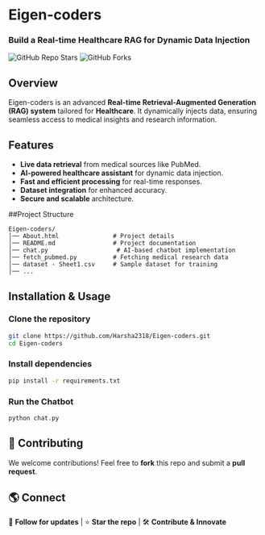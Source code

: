 # Eigen-coders

### Build a Real-time Healthcare RAG for Dynamic Data Injection

![GitHub Repo Stars](https://img.shields.io/github/stars/Harsha2318/Eigen-coders?style=social)
![GitHub Forks](https://img.shields.io/github/forks/Harsha2318/Eigen-coders?style=social)

## Overview
Eigen-coders is an advanced **Real-time Retrieval-Augmented Generation (RAG) system** tailored for **Healthcare**. It dynamically injects data, ensuring seamless access to medical insights and research information.

## Features
- **Live data retrieval** from medical sources like PubMed.
- **AI-powered healthcare assistant** for dynamic data injection.
- **Fast and efficient processing** for real-time responses.
- **Dataset integration** for enhanced accuracy.
- **Secure and scalable** architecture.

##Project Structure
```
Eigen-coders/
│── About.html               # Project details
│── README.md                # Project documentation
│── chat.py                   # AI-based chatbot implementation
│── fetch_pubmed.py          # Fetching medical research data
│── dataset - Sheet1.csv     # Sample dataset for training
│── ...
```

## Installation & Usage
### Clone the repository
```bash
git clone https://github.com/Harsha2318/Eigen-coders.git
cd Eigen-coders
```

### Install dependencies
```bash
pip install -r requirements.txt
```

### Run the Chatbot
```bash
python chat.py
```


## 🤝 Contributing
We welcome contributions! Feel free to **fork** this repo and submit a **pull request**.

## 🌎 Connect
🚀 **Follow for updates** | ⭐ **Star the repo** | 🛠 **Contribute & Innovate**

